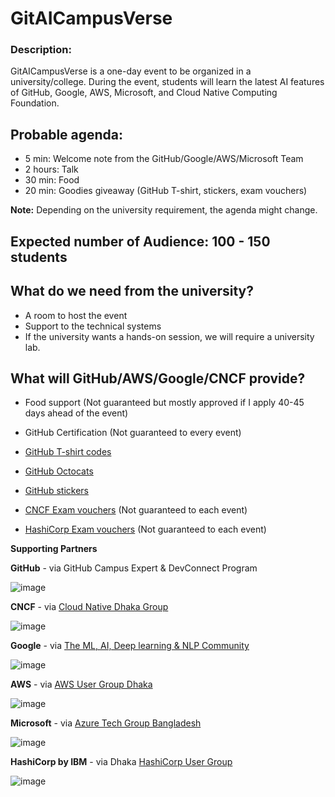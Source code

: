 # GitAICampusVerse






### Description:

GitAICampusVerse is a one-day event to be organized in a university/college. During the event, students will learn the latest AI features of GitHub, Google, AWS, Microsoft, and Cloud Native Computing Foundation. 

## Probable agenda:
- 5 min: Welcome note from the GitHub/Google/AWS/Microsoft Team
- 2 hours: Talk
- 30 min: Food
- 20 min: Goodies giveaway (GitHub T-shirt, stickers, exam vouchers)

**Note:** Depending on the university requirement, the agenda might change.

## Expected number of Audience: 100 - 150 students


## What do we need from the university?
- A room to host the event
- Support to the technical systems
- If the university wants a hands-on session, we will require a university lab. 




## What will GitHub/AWS/Google/CNCF provide?

- Food support (Not guaranteed but mostly approved if I apply 40-45 days ahead of the event)


- GitHub Certification (Not guaranteed to every event)

-  [GitHub T-shirt codes](https://thegithubshop.com/search?type=product&q=T%20shirt)

- [GitHub Octocats](https://thegithubshop.com/search?type=product&q=octocat)

- [GitHub stickers](https://thegithubshop.com/search?type=product&q=stickers)


- [CNCF Exam vouchers](https://www.cncf.io/training/certification/) (Not guaranteed to each event)

- [HashiCorp Exam vouchers](https://www.hashicorp.com/en/conferences/hashiconf/certifications) (Not guaranteed to each event)





**Supporting Partners**

**GitHub** - via GitHub Campus Expert & DevConnect Program

![image](https://github.com/user-attachments/assets/cfe317a1-8306-4aca-aaff-a2e7cb58fa01)
 

**CNCF** - via [Cloud Native Dhaka Group](https://community.cncf.io/cloud-native-dhaka/)

![image](https://github.com/user-attachments/assets/2e2c3e50-cab5-4f69-b435-851c2e603b77)

**Google** - via [The ML, AI, Deep learning & NLP Community](https://www.facebook.com/groups/178663161076600)

![image](https://github.com/user-attachments/assets/d84931e3-638f-4778-ab89-fe3e63db0f96)

**AWS** - via [AWS User Group Dhaka](https://www.meetup.com/awsugbd/)

![image](https://github.com/user-attachments/assets/7b1b9693-464d-4d29-9fe9-07b25bf07f75)


**Microsoft** - via [Azure Tech Group Bangladesh](https://www.meetup.com/azure-tech-group-bangladesh/)

![image](https://github.com/user-attachments/assets/fca61f51-5e7a-4a9c-815b-4d8e5a2f4176)

**HashiCorp by IBM** - via Dhaka [HashiCorp User Group](https://www.meetup.com/dhaka-hashicorp-user-group/)

![image](https://github.com/user-attachments/assets/860130ca-ed4e-437c-aa25-d9c7c5112b46)



